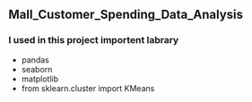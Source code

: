 ## Mall_Customer_Spending_Data_Analysis

###  I used in this project importent labrary 
* pandas
* seaborn
* matplotlib
* from sklearn.cluster import KMeans

